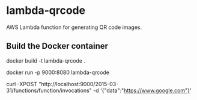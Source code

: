 lambda-qrcode
=============
AWS Lambda function for generating QR code images.

Build the Docker container
--------------------------

  docker build -t lambda-qrcode .

  docker run -p 9000:8080 lambda-qrcode

  curl -XPOST "http://localhost:9000/2015-03-31/functions/function/invocations" -d '{"data":"https://www.google.com"}'
